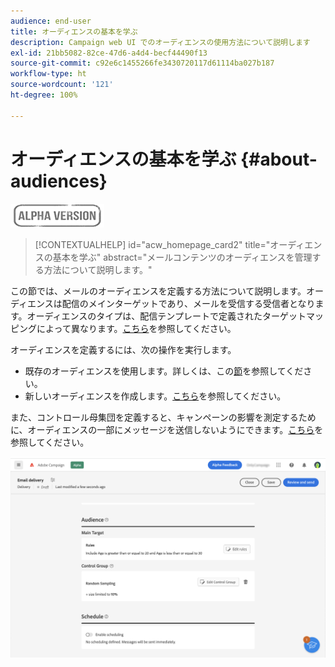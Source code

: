 ```yaml
---
audience: end-user
title: オーディエンスの基本を学ぶ
description: Campaign web UI でのオーディエンスの使用方法について説明します
exl-id: 21bb5082-82ce-47d6-a4d4-becf44490f13
source-git-commit: c92e6c1455266fe3430720117d61114ba027b187
workflow-type: ht
source-wordcount: '121'
ht-degree: 100%

---
```


# オーディエンスの基本を学ぶ {#about-audiences}

![](../assets/do-not-localize/badge.png)

>[!CONTEXTUALHELP]
>id="acw_homepage_card2"
>title="オーディエンスの基本を学ぶ"
>abstract="メールコンテンツのオーディエンスを管理する方法について説明します。"

<!--
Audience only created for the delivery, not available later-->


<!--
Three ways:
* existing audience

Campaign or AEP Audiences

* create new on the fly

query like AEP segment builder (same component with campaign data)

* import from file

show use case with a new audience creation (or import from file?)

control groups like acc: exract, random, based on attribute
-->

この節では、メールのオーディエンスを定義する方法について説明します。オーディエンスは配信のメインターゲットであり、メールを受信する受信者となります。オーディエンスのタイプは、配信テンプレートで定義されたターゲットマッピングによって異なります。[こちら](../email/create-email.md)を参照してください。

オーディエンスを定義するには、次の操作を実行します。

* 既存のオーディエンスを使用します。詳しくは、この[節](add-audience.md)を参照してください。
* 新しいオーディエンスを作成します。[こちら](segment-builder.md)を参照してください。

また、コントロール母集団を定義すると、キャンペーンの影響を測定するために、オーディエンスの一部にメッセージを送信しないようにできます。[こちら](control-group.md)を参照してください。

![](assets/about-audience.png)
